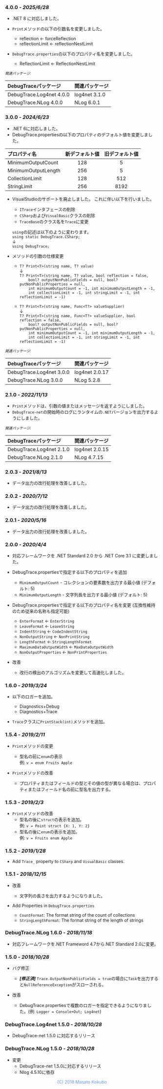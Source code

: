 ### 4.0.0 - _2025/6/28_

* .NET 8 に対応しました。

* `Print`メソッドの以下の引数名を変更しました。
    * reflection ← forceReflection
    * reflectionLimit ← reflectionNestLimit

* `DebugTrace.properties`の以下のプロパティ名を変更しました。
    * ReflectionLimit ← ReflectionNestLimit

<small><i>関連パッケージ:</i></small>

|DebugTraceパッケージ|関連パッケージ|
|:-----------------|:-------------|
|DebugTrace.Log4net 4.0.0|log4net 3.1.0|
|DebugTrace.NLog 4.0.0   |NLog 6.0.1|

### 3.0.0 - _2024/6/23_

* .NET 6に対応しました。
* DebugTrace.propertiesの以下のプロパティのデフォルト値を変更しました。

| プロパティ名|新デフォルト値|旧デフォルト値|
|:----------|:----------:|:----------:|
|MinimumOutputCount |128|   5|
|MinimumOutputLength|256|   5|
|CollectionLimit    |128| 512|
|StringLimit        |256|8192|

* VisualStudioのサポートを廃止しました。
    これに伴い以下を行いました。
    * `ITrace`インタフェースの削除
    * `CSharp`および`VisualBasic`クラスの削除
    * `TraceBase`のクラス名を`Trace`に変更  

    `using`の記述は以下のように変わります。  
    `using static DebugTrace.CSharp;`  
        ↓  
    `using DebugTrace;`

* メソッドの引数の仕様変更  
    * `T? Print<T>(string name, T? value)`  
        ↓  
    `T? Print<T>(string name, T? value, bool reflection = false,`  
    `    bool? outputNonPublicFields = null, bool? putNonPublicProperties = null,`  
    `    int minimumOutputCount = -1, int minimumOutputLength = -1,`  
    `    int collectionLimit = -1, int stringLimit = -1, int reflectionLimit = -1)`

    * `T? Print<T>(string name, Func<T?> valueSupplier)`  
        ↓  
    `T? Print<T>(string name, Func<T?> valueSupplier, bool reflection = false,`  
    `    bool? outputNonPublicFields = null, bool? putNonPublicProperties = null,`  
    `    int minimumOutputCount = -1, int minimumOutputLength = -1,`  
    `    int collectionLimit = -1, int stringLimit = -1, int reflectionLimit = -1)`

<small><i>関連パッケージ:</i></small>

|DebugTraceパッケージ|関連パッケージ|
|:-----------------|:-------------|
|DebugTrace.Log4net 3.0.0|log4net 2.0.17|
|DebugTrace.NLog 3.0.0   |NLog 5.2.8|

### 2.1.0 - _2022/11/13_

* `Print`メソッドは、引数の値またはメッセージを返すようにしました。
* `DebugTrace-net`の開始時のログにランタイムの`.NET`バージョンを出力するようにしました。

<small><i>関連パッケージ:</i></small>

|DebugTraceパッケージ|関連パッケージ|
|:----|:----|
|DebugTrace.Log4net 2.1.0|log4net 2.0.15|
|DebugTrace.NLog 2.1.0   |NLog 4.7.15|

### 2.0.3 - _2021/8/13_

* データ出力の改行処理を改善しました。

### 2.0.2 - _2020/7/12_

* データ出力の改行処理を改善しました。

### 2.0.1 - _2020/5/16_

* データ出力の改行処理を改善しました。

### 2.0.0 - _2020/4/4_

* 対応フレームワークを .NET Standard 2.0 から .NET Core 3.1 に変更しました。

* DebugTrace.propertiesで指定する以下のプロパティを追加
    * `MinimumOutputCount` - コレクションの要素数を出力する最小値 (デフォルト: 5)
    * `MinimumOutputLength` - 文字列長を出力する最小値 (デフォルト: 5)

* DebugTrace.propertiesで指定する以下のプロパティ名を変更 (互換性維持のため従来の名称も指定可能)
    * `EnterFormat` <- `EnterString`
    * `LeaveFormat` <- `LeaveString`
    * `IndentString` <- `CodeIndentString`
    * `NonOutputString` <- `NonPrintString`
    * `LengthFormat` <- `StringLengthFormat`
    * `MaximumDataOutputWidth` <- `MaxDataOutputWidth`
    * `NonOutputProperties` <- `NonPrintProperties`

* 改善
    * 改行の検出のアルゴリズムを変更して高速化しました。

### 1.6.0 - _2019/3/24_

* 以下のロガーを追加。
    * Diagnostics+Debug
    * Diagnostics+Trace

* `Trace`クラスに`PrintStack(int)`メソッドを追加。

### 1.5.4 - _2019/2/11_

* `Print`メソッドの変更
    * 型名の前に`enum`の表示  
      例: `v = enum Fruits Apple`

* `Print`メソッドの改善
    * プロパティまたはフィールドの型とその値の型が異なる場合は、プロパティまたはフィールド名の前に型名を出力する。

### 1.5.3 - _2019/2/3_

* `Print`メソッドの改善
    * 型名の後に`struct`の表示を追加。  
      例: `v = Point struct {X: 1, Y: 2}`
    * 型名の後に`enum`の表示を追加。  
      例: `v = Fruits enum Apple`

### 1.5.2 - _2019/1/28_

* Add `Trace_` property to `CSharp` and `VisualBasic` classes.

### 1.5.1 - _2018/12/15_

* 改善
    * 文字列の長さを出力するようになりました。

* Add Properties in `DebugTrace.properties`
    * `CountFormat`: The format string of the count of collections
    * `StringLengthFormat`: The format string of the length of strings

### DebugTrace.NLog 1.6.0 - _2018/11/18_
* 対応フレームワークを.NET Frameword 4.7から.NET Standard 2.0に変更。

### 1.5.0 - _2018/10/28_
* バグ修正
    * **_[修正済]_** `Trace.OutputNonPublicFields = true`の場合に`Task`を出力すると`NullReferenceException`がスローされる。

* 改善
    * DebugTrace.propertiesで複数のロガーを指定できるようになりました。(例: `Logger = Console+Out; Log4net`)

### DebugTrace.Log4net 1.5.0 - _2018/10/28_
* DebugTrace-net 1.5.0 に対応するリリース

### DebugTrace.NLog 1.5.0 - _2018/10/28_
* 変更
    * DebugTrace-net 1.5.0に対応するリリース
    * Nlog 4.5.10に依存

<div align="center" style="color:#6699EE">(C) 2018 Masato Kokubo</div>

